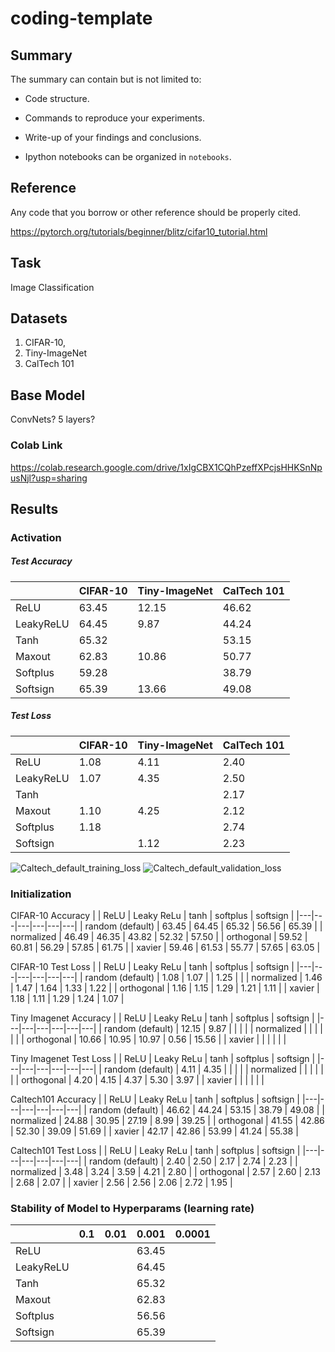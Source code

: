 # coding-template

## Summary

The summary can contain but is not limited to:

- Code structure.

- Commands to reproduce your experiments.

- Write-up of your findings and conclusions.

- Ipython notebooks can be organized in `notebooks`.

## Reference

Any code that you borrow or other reference should be properly cited.

https://pytorch.org/tutorials/beginner/blitz/cifar10_tutorial.html

## Task
Image Classification

## Datasets
1. CIFAR-10, 
2. Tiny-ImageNet
3. CalTech 101

## Base Model
ConvNets?
5 layers?

### Colab Link
https://colab.research.google.com/drive/1xIgCBX1CQhPzeffXPcjsHHKSnNpusNjl?usp=sharing

## Results

### Activation


##### Test Accuracy
|   | CIFAR-10 | Tiny-ImageNet | CalTech 101 |
|---|---|---|---|
|  ReLU | 63.45 | 12.15  |  46.62 |
|  LeakyReLU | 64.45 |  9.87 |  44.24 |
|  Tanh | 65.32  |   |  53.15 |
|  Maxout | 62.83 | 10.86 | 50.77  |
|  Softplus | 59.28  |   | 38.79  |
|  Softsign | 65.39  | 13.66  | 49.08  |


##### Test Loss
|   | CIFAR-10 | Tiny-ImageNet | CalTech 101 |
|---|---|---|---|
|  ReLU | 1.08 |  4.11 |  2.40 |
|  LeakyReLU | 1.07 | 4.35  | 2.50  |
|  Tanh |   |   |  2.17 |
|  Maxout | 1.10 | 4.25 | 2.12  |
|  Softplus | 1.18 |   |  2.74 |
|  Softsign |   | 1.12  | 2.23  |


![Caltech_default_training_loss](https://user-images.githubusercontent.com/13873880/132142942-f9faa9ec-15aa-492c-8e76-cb11cbefc479.png)
![Caltech_default_validation_loss](https://user-images.githubusercontent.com/13873880/132142943-1b1ec9a6-965e-4441-b097-343bf766e4b5.png)




### Initialization
CIFAR-10 Accuracy
|   | ReLU | Leaky ReLu | tanh | softplus | softsign |
|---|---|---|---|---|---|
| random (default) | 63.45  | 64.45  | 65.32  | 56.56 | 65.39 |
|  normalized | 46.49  | 46.35  | 43.82  | 52.32  | 57.50  |
|  orthogonal | 59.52  | 60.81  | 56.29  | 57.85  | 61.75  |
|  xavier | 59.46  | 61.53  | 55.77  | 57.65  | 63.05  |

CIFAR-10 Test Loss
|   | ReLU | Leaky ReLu | tanh | softplus | softsign |
|---|---|---|---|---|---|
| random (default) | 1.08  | 1.07  |   | 1.25 |  |
|  normalized | 1.46  | 1.47  | 1.64  | 1.33  | 1.22  |
|  orthogonal | 1.16  | 1.15  | 1.29  | 1.21  | 1.11  |
|  xavier | 1.18  | 1.11  | 1.29  | 1.24  | 1.07  |

Tiny Imagenet Accuracy
|   | ReLU | Leaky ReLu | tanh | softplus | softsign |
|---|---|---|---|---|---|
| random (default) | 12.15  | 9.87  |   |  |  |
|  normalized |   |   |   |   |   |
|  orthogonal | 10.66  | 10.95  | 10.97  | 0.56  | 15.56  |
|  xavier |   |   |   |   |   |

Tiny Imagenet Test Loss
|   | ReLU | Leaky ReLu | tanh | softplus | softsign |
|---|---|---|---|---|---|
| random (default) | 4.11  | 4.35  |   |  |  |
|  normalized |   |   |   |   |   |
|  orthogonal | 4.20  | 4.15  | 4.37  | 5.30  | 3.97  |
|  xavier |   |   |   |   |   |

Caltech101 Accuracy
|   | ReLU | Leaky ReLu | tanh | softplus | softsign |
|---|---|---|---|---|---|
| random (default) | 46.62  | 44.24  | 53.15  | 38.79  | 49.08  |
|  normalized | 24.88  | 30.95  | 27.19  | 8.99  | 39.25  |
|  orthogonal | 41.55  | 42.86  | 52.30  | 39.09  | 51.69  |
|  xavier |  42.17 |  42.86 | 53.99  | 41.24  | 55.38  |

Caltech101 Test Loss
|   | ReLU | Leaky ReLu | tanh | softplus | softsign |
|---|---|---|---|---|---|
| random (default) | 2.40  | 2.50  | 2.17  | 2.74 | 2.23 |
|  normalized | 3.48  | 3.24  | 3.59  | 4.21  | 2.80  |
|  orthogonal | 2.57  | 2.60  | 2.13  | 2.68  | 2.07 |
|  xavier | 2.56  |  2.56 | 2.06  | 2.72  | 1.95  |

### Stability of Model to Hyperparams (learning rate)
|   | 0.1 | 0.01 | 0.001 | 0.0001 |
|---|---|---|---|---|
|  ReLU |  |   | 63.45  |   |
|  LeakyReLU |  |   | 64.45 |   |
|  Tanh |   |   |  65.32 |  |
|  Maxout |  |   | 62.83  |  |
|  Softplus |  |   | 56.56  |   |
|  Softsign |   |   |  65.39 |   |
